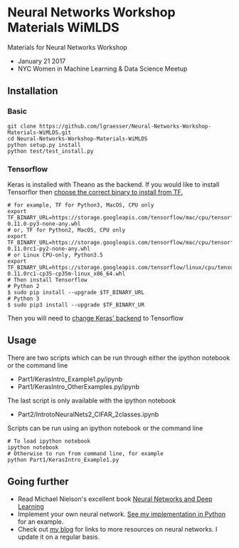 # Neural Networks Workshop Materials WiMLDS

Materials for Neural Networks Workshop
* January 21 2017
* NYC Women in Machine Learning &amp; Data Science Meetup

## Installation

### Basic

```shell
git clone https://github.com/lgraesser/Neural-Networks-Workshop-Materials-WiMLDS.git
cd Neural-Networks-Workshop-Materials-WiMLDS
python setup.py install
python test/test_install.py
```

### Tensorflow

Keras is installed with Theano as the backend. If you would like to install Tensorflor then [choose the correct binary to install from TF.](https://www.tensorflow.org/versions/r0.11/get_started/os_setup.html#pip-installation)

```shell
# for example, TF for Python3, MacOS, CPU only
export TF_BINARY_URL=https://storage.googleapis.com/tensorflow/mac/cpu/tensorflow-0.11.0-py3-none-any.whl
# or, TF for Python2, MacOS, CPU only
export TF_BINARY_URL=https://storage.googleapis.com/tensorflow/mac/cpu/tensorflow-0.11.0rc1-py2-none-any.whl
# or Linux CPU-only, Python3.5
export TF_BINARY_URL=https://storage.googleapis.com/tensorflow/linux/cpu/tensorflow-0.11.0rc1-cp35-cp35m-linux_x86_64.whl
# Then install Tensorflow
# Python 2
$ sudo pip install --upgrade $TF_BINARY_URL
# Python 3
$ sudo pip3 install --upgrade $TF_BINARY_UR
```
Then you will need to [change Keras' backend](https://keras.io/backend/) to Tensorflow

## Usage

There are two scripts which can be run through either the ipython notebook or the command line
* Part1/KerasIntro_Example1.py/ipynb
* Part1/KerasIntro_OtherExamples.py/ipynb

The last script is only available with the ipython notebook
* Part2/IntrotoNeuralNets2_CIFAR_2classes.ipynb

Scripts can be run using an ipython notebook or the command line
```shell
# To load ipython notebook
ipython notebook
# Otherwise to run from command line, for example
python Part1/KerasIntro_Example1.py
```

## Going further

* Read Michael Nielson's excellent book [Neural Networks and Deep Learning](http://neuralnetworksanddeeplearning.com/)
* Implement your own neural network. [See my implementation in Python](https://github.com/lgraesser/NeuralNetwork) for an example.
* Check out [my blog](https://learningmachinelearning.org/) for links to more resources on neural networks. I update it on a regular basis.
